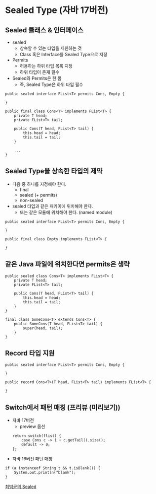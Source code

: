 # Sealed Type (자바 17버전)

## Sealed 클래스 & 인터페이스
* sealed
    * 상속할 수 있는 타입을 제한하는 것
    * Class 혹은 Interface를 Sealed Type으로 지정
* Permits
    * 허용하는 하위 타입 목록 지정
    * 하위 타입이 존재 필수
* Sealed와 Permits은 한 몸
    * 즉, Sealed Type은 하위 타입 필수

```
public sealed interface FList<T> permits Cons, Empty {

}

public final class Cons<T> implements FList<T> {
    private T head;
    private FList<T> tail;

    public Cons(T head, FList<T> tail) {
        this.head = head;
        this.tail = tail;
    }

    ...
}
```

## Sealed Type을 상속한 타입의 제약
* 다음 중 하나를 지정해야 한다.
    * final
    * sealed (+ permits)
    * non-sealed
* sealed 타입과 같은 패키이에 위치해야 한다.
    * 또는 같은 모듈에 위치해야 한다. (named module)

```
public sealed interface FList<T> permits Cons, Empty {
    
}

public final class Empty implements FList<T> {

}
```

## 같은 Java 파일에 위치한다면 permits은 생략
```
public sealed class Cons<T> implements FList<T> {
    private T head;
    private FList<T> tail;

    public Cons(T head, FList<T> tail) {
        this.head = head;
        this.tail = tail;
    }
}

final class SomeCons<T> extends Cons<T> {
    public SomeCons(T head, FList<T> tail) {
        super(head, tail);
    }
}
```

## Record 타입 지원
```
public sealed interface FList<T> permits Cons, Empty {

}

public record Cons<T>(T head, FList<T> tail) implements FList<T> {

}
```

## Switch에서 패턴 매칭 (프리뷰 (미리보기))
* 자바 17버전
    * preview 옵션
    ```
    return switch(flist) {
        case Cons c -> 1 + c.getTail().size();
        default -> 0;
    };
    ```
* 자바 16버전 패턴 매칭
```
if (a instanceof String t && t.isBlank()) {
    System.out.println("blank");
}
```

[최범균의 Sealed](https://www.youtube.com/watch?v=GJB-RyHKHjY)